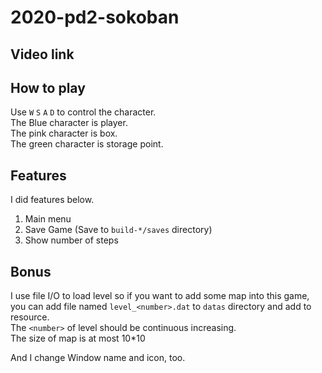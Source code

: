 # 2020-pd2-sokoban
## Video link
## How to play

Use `W` `S` `A` `D` to control the character.  
The Blue character is player.  
The pink character is box.  
The green character is storage point.  

## Features

I did features below.  
1. Main menu  
2. Save Game (Save to `build-*/saves` directory)  
3. Show number of steps  

## Bonus

I use file I/O to load level so if you want to add some map into this game,  
you can add file named `level_<number>.dat` to `datas` directory and add to resource.  
The `<number>` of level should be continuous increasing.  
The size of map is at most 10*10  
  
And I change Window name and icon, too.

